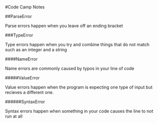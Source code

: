 #Code Camp Notes

##ParseError

Parse errors happen when you leave off an ending bracket

###TypeError

Type errors happen when you try and combine things that do not match such as an integer and a string

####NameError

Name errors are commonly caused by typos in your line of code

#####ValueError

Value errors happen when the program is expecting one type of input but recieves a different one.

######SyntaxError

Syntax errors happen when something in your code causes the line to not run at all